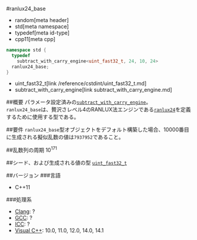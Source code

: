 #ranlux24_base
* random[meta header]
* std[meta namespace]
* typedef[meta id-type]
* cpp11[meta cpp]

```cpp
namespace std {
  typedef
    subtract_with_carry_engine<uint_fast32_t, 24, 10, 24>
  ranlux24_base;
}
```
* uint_fast32_t[link /reference/cstdint/uint_fast32_t.md]
* subtract_with_carry_engine[link subtract_with_carry_engine.md]

##概要
パラメータ設定済みの[`subtract_with_carry_engine`](subtract_with_carry_engine.md)。  
`ranlux24_base`は、贅沢さレベル4のRANLUX法エンジンである[`ranlux24`](ranlux24.md)を定義するために使用する型である。  
  
##要件
`ranlux24_base`型オブジェクトをデフォルト構築した場合、10000番目に生成される擬似乱数の値は`7937952`であること。


##乱数列の周期
10<sup>171</sup>


##シード、および生成される値の型
[`uint_fast32_t`](/reference/cstdint/uint_fast32_t.md)


##バージョン
###言語
- C++11


###処理系
- [Clang](/implementation.md#clang): ?
- [GCC](/implementation.md#gcc): ?
- [ICC](/implementation.md#icc): ?
- [Visual C++](/implementation.md#visual_cpp): 10.0, 11.0, 12.0, 14.0, 14.1
